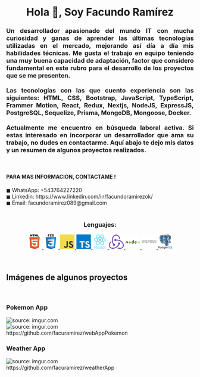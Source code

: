 <h1 align="center">Hola 👋, Soy Facundo Ramírez</h1>
<h3 align="justify">Un desarrollador apasionado del mundo IT con mucha curiosidad y ganas de aprender las últimas tecnologías utilizadas en el mercado, mejorando así día a día mis habilidades técnicas. Me gusta el trabajo en equipo teniendo una muy buena capacidad de adaptación, factor que considero fundamental en este rubro para el desarrollo de los proyectos que se me presenten.<br/><br/>Las tecnologías con las que cuento experiencia son las siguientes: HTML, CSS, Bootstrap, JavaScript, TypeScript, Frammer Motion, React, Redux, Nextjs, NodeJS, ExpressJS, PostgreSQL, Sequelize, Prisma, MongoDB, Mongoose, Docker.<br/><br/>Actualmente me encuentro en búsqueda laboral activa. Si estas interesado en incorporar un desarrollador que ama su trabajo, no dudes en contactarme. Aquí abajo te dejo mis datos y un resumen de algunos proyectos realizados.</h3>
<br/>
<h4>PARA MAS INFORMACIÓN, CONTACTAME !</h4>
◼ WhatsApp: +543764227220 <br/>
◼ Linkedin: https://www.linkedin.com/in/facundoramirezok/ <br/>
◼ Email: facundoramirez089@gmail.com <br/>
<br/>

<h3 align="center">Lenguajes:</h3>
<p align="center"> 
  <a href="https://www.w3.org/html/" target="_blank"> <img src="https://raw.githubusercontent.com/devicons/devicon/master/icons/html5/html5-original-wordmark.svg" alt="html5"     width="40" height="40"/> </a>
  <a href="https://www.w3schools.com/css/" target="_blank"> <img src="https://raw.githubusercontent.com/devicons/devicon/master/icons/css3/css3-original-wordmark.svg"             alt="css3" width="40" height="40"/> </a>
  <a href="https://developer.mozilla.org/en-US/docs/Web/JavaScript" target="_blank"> <img        src="https://raw.githubusercontent.com/devicons/devicon/master/icons/javascript/javascript-original.svg" alt="javascript" width="40" height="40"/> </a> 
  <a href="https://www.typescriptlang.org/" target="_blank"> <img src="https://raw.githubusercontent.com/devicons/devicon/master/icons/typescript/typescript-original.svg"      alt="typescript" width="40" height="40"/> </a> 
  <a href="https://reactjs.org/" target="_blank"> <img src="https://raw.githubusercontent.com/devicons/devicon/master/icons/react/react-original-wordmark.svg" alt="react" width="40" height="40"/> </a>
  <a href="https://redux.js.org" target="_blank"> <img src="https://raw.githubusercontent.com/devicons/devicon/master/icons/redux/redux-original.svg" alt="redux" width="40" height="40"/> </a>
  <a href="https://nodejs.org" target="_blank"> <img src="https://raw.githubusercontent.com/devicons/devicon/master/icons/nodejs/nodejs-original-wordmark.svg" alt="nodejs" width="40" height="40"/> </a> 
  <a href="https://expressjs.com" target="_blank"> <img src="https://raw.githubusercontent.com/devicons/devicon/master/icons/express/express-original-wordmark.svg" alt="express" width="40" height="40"/> </a>  
  <a href="https://www.postgresql.org" target="_blank"> <img src="https://raw.githubusercontent.com/devicons/devicon/master/icons/postgresql/postgresql-original-wordmark.svg" alt="postgresql" width="40" height="40"/> </a>
  </p>
<br/>
<h2>Imágenes de algunos proyectos</h2>
<br/>
<h3>Pokemon App</h3>
<a><img src="https://i.imgur.com/9uA64JT.png" title="source: imgur.com" /></a>
<br/>
<a><img src="https://i.imgur.com/RpXK040.png" title="source: imgur.com" /></a>
<br/>
https://github.com/facuramirez/webAppPokemon

<h3>Weather App</h3>
<a><img src="https://i.imgur.com/OeVReQ0.png" title="source: imgur.com" /></a>
<br/>
https://github.com/facuramirez/weatherApp

<!--
**facuramirez/facuramirez** is a ✨ _special_ ✨ repository because its `README.md` (this file) appears on your GitHub profile.

Here are some ideas to get you started:

- 🔭 I’m currently working on ...
- 🌱 I’m currently learning ...
- 👯 I’m looking to collaborate on ...
- 🤔 I’m looking for help with ...
- 💬 Ask me about ...
- 📫 How to reach me: ...
- 😄 Pronouns: ...
- ⚡ Fun fact: ...
-->
